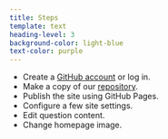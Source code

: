 ```yaml
---
title: Steps
template: text
heading-level: 3
background-color: light-blue
text-color: purple
---
```


- Create a [GitHub account](https://github.com/signup) or log in.
- Make a copy of our [repository](https://github.com/Bixal/uswds-screener-prototyping-tool).
- Publish the site using GitHub Pages.
- Configure a few site settings.
- Edit question content.
- Change homepage image.